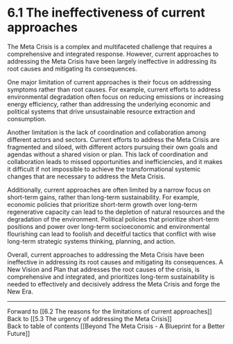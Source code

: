 # 6.1 The ineffectiveness of current approaches

The Meta Crisis is a complex and multifaceted challenge that requires a comprehensive and integrated response. However, current approaches to addressing the Meta Crisis have been largely ineffective in addressing its root causes and mitigating its consequences.

One major limitation of current approaches is their focus on addressing symptoms rather than root causes. For example, current efforts to address environmental degradation often focus on reducing emissions or increasing energy efficiency, rather than addressing the underlying economic and political systems that drive unsustainable resource extraction and consumption.

Another limitation is the lack of coordination and collaboration among different actors and sectors. Current efforts to address the Meta Crisis are fragmented and siloed, with different actors pursuing their own goals and agendas without a shared vision or plan. This lack of coordination and collaboration leads to missed opportunities and inefficiencies, and it makes it difficult if not impossible to achieve the transformational systemic changes that are necessary to address the Meta Crisis.

Additionally, current approaches are often limited by a narrow focus on short-term gains, rather than long-term sustainability. For example, economic policies that prioritize short-term growth over long-term regenerative capacity can lead to the depletion of natural resources and the degradation of the environment. Political policies that prioritize short-term positions and power over long-term socioeconomic and environmental flourishing can lead to foolish and deceitful tactics that conflict with wise long-term strategic systems thinking, planning, and action. 

Overall, current approaches to addressing the Meta Crisis have been ineffective in addressing its root causes and mitigating its consequences. A New Vision and Plan that addresses the root causes of the crisis, is comprehensive and integrated, and prioritizes long-term sustainability is needed to effectively and decisively address the Meta Crisis and forge the New Era. 

___

Forward to [[6.2 The reasons for the limitations of current approaches]]    
Back to [[5.3 The urgency of addressing the Meta Crisis]]    
Back to table of contents [[Beyond The Meta Crisis - A Blueprint for a Better Future]] 